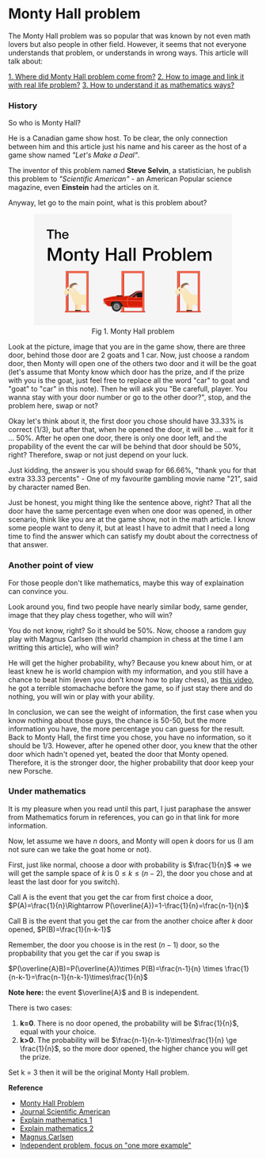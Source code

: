 # Monty Hall problem

The Monty Hall problem was so popular that was known by not even math lovers but also people in other field. However, it seems that not everyone understands that problem, or understands in wrong ways. This article will talk about:

[1. Where did Monty Hall problem come from?](#history) 
[2. How to image and link it with real life problem?](#another-point-of-view)
[3. How to understand it as mathematics ways?](#under-mathematics)

### History

So who is Monty Hall? 

He is a Canadian game show host. To be clear, the only connection between him and this article just his name and his career as the host of a game show named *"Let's Make a Deal"*.

The inventor of this problem named **Steve Selvin**, a statistician, he publish this problem to *"Scientific American"* - an American Popular science magazine, even **Einstein** had the articles on it.

Anyway, let go to the main point, what is this problem about?

<center><img src="./../image/MontyHall1.png" alt="yolo" width="400"/><figcaption>Fig 1. Monty Hall problem</figcaption></center>

Look at the picture, image that you are in the game show, there are three door, behind those door are 2 goats and 1 car. Now, just choose a random door, then Monty will open one of the others two door and it will be the goat (let's assume that Monty know which door has the prize, and if the prize with you is the goat, just feel free to replace all the word "car" to goat and "goat" to "car" in this note). Then he will ask you "Be carefull, player. You wanna stay with your door number or go to the other door?", stop, and the problem here, swap or not?

Okay let's think about it, the first door you chose should have 33.33% is correct (1/3), but after that, when he opened the door, it will be ... wait for it ... 50%. After he open one door, there is only one door left, and the propability of the event the car will be behind that door should be 50%, right? Therefore, swap or not just depend on your luck.

Just kidding, the answer is you should swap for 66.66%, "thank you for that extra 33.33 percents" - One of my favourite gambling movie name "21", said by character named Ben. 

Just be honest, you might thing like the sentence above, right? That all the door have the same percentage even when one door was opened, in other scenario, think like you are at the game show, not in the math article. I know some people want to deny it, but at least I have to admit that I need a long time to find the answer which can satisfy my doubt about the correctness of that answer.

### Another point of view

For those people don't like mathematics, maybe this way of explaination can convince you.

Look around you, find two people have nearly similar body, same gender, image that they play chess together, who will win?

You do not know, right? So it should be 50%. Now, choose a random guy play with Magnus Carlsen (the world champion in chess at the time I am writting this article), who will win?

He will get the higher probability, why? Because you knew about him, or at least knew he is world champion with my information, and you still have a chance to beat him (even you don't know how to play chess), as [this video](https://www.youtube.com/watch?v=wofz0k6FCMU&ab_channel=ChessBaseIndia), he got a terrible stomachache before the game, so if just stay there and do nothing, you will win or play with your ability.

In conclusion, we can see the weight of information, the first case when you know nothing about those guys, the chance is 50-50, but the more information you have, the more percentage you can guess for the result. Back to Monty Hall, the first time you chose, you have no information, so it should be 1/3. However, after he opened other door, you knew that the other door which hadn't opened yet, beated the door that Monty opened. Therefore, it is the stronger door, the higher probability that door keep your new Porsche.

### Under mathematics

It is my pleasure when you read until this part, I just paraphase the answer from Mathematics forum in references, you can go in that link for more information.

Now, let assume we have $n$ doors, and Monty will open $k$ doors for us (I am not sure can we take the goat home or not).

First, just like normal, choose a door with probability is $\frac{1}{n}$ $\Rightarrow$ we will get the sample space of $k$ is $0 \le k \le (n-2)$, the door you chose and at least the last door for you switch).

Call A is the event that you get the car from first choice a door, $P(A)=\frac{1}{n}\Rightarrow P(\overline{A})=1-\frac{1}{n}=\frac{n-1}{n}$

Call B is the event that you get the car from the another choice after $k$ door opened, $P(B)=\frac{1}{n-k-1}$

Remember, the door you choose is in the rest $(n-1)$ door, so the propbability that you get the car if you swap is 

$P(\overline{A}B)=P(\overline{A})\times P(B)=\frac{n-1}{n} \times \frac{1}{n-k-1}=\frac{n-1}{n-k-1}\times\frac{1}{n}$

**Note here:** the event $\overline{A}$ and B is independent.

There is two cases:

1. **k=0**. There is no door opened, the probability will be $\frac{1}{n}$, equal with your choice.
2. **k>0**. The probability will be $\frac{n-1}{n-k-1}\times\frac{1}{n} \ge \frac{1}{n}$, so the more door opened, the higher chance you will get the prize.

Set k = 3 then it will be the original Monty Hall problem.

**Reference**
* [Monty Hall Problem](https://en.wikipedia.org/wiki/Monty_Hall#Monty_Hall_problem)
* [Journal Scientific American](https://en.wikipedia.org/wiki/Scientific_American)
* [Explain mathematics 1](https://math.stackexchange.com/questions/2427446/monty-hall-multiple-prizes)
* [Explain mathematics 2](https://math.stackexchange.com/questions/608957/monty-hall-problem-extended)
* [Magnus Carlsen](https://en.wikipedia.org/wiki/World_Chess_Championship#:~:text=The%20current%20world%20champion%20is,which%20was%20won%20by%20Steinitz.)
* [Independent problem, focus on "one more example"](https://www.mathsisfun.com/data/probability-events-independent.html)
